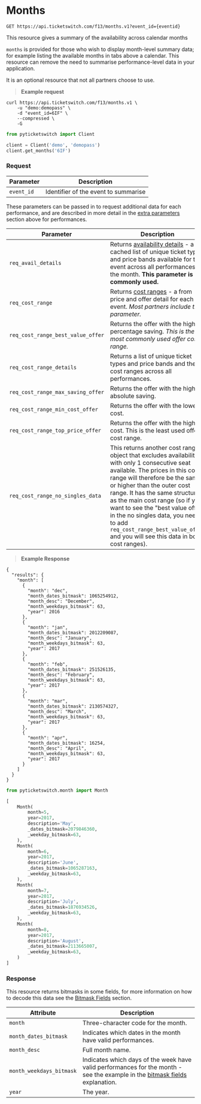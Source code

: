 # Months

```
GET https://api.ticketswitch.com/f13/months.v1?event_id={eventid}
```

This resource gives a summary of the availability across calendar months

`months` is provided for those who wish to display month-level summary data; for 
example listing the available months in tabs above a calendar. This resource can 
remove the need to summarise performance-level data in your application.

It is an optional resource that not all partners choose to use.

> **Example request**

```shell
curl https://api.ticketswitch.com/f13/months.v1 \
    -u "demo:demopass" \
    -d "event_id=6IF" \
    --compressed \
    -G
```

```python
from pyticketswitch import Client

client = Client('demo', 'demopass')
client.get_months('6IF')
```

### Request

Parameter | Description
--------- | -----------
`event_id` | Identifier of the event to summarise

These parameters can be passed in to request additional data for each 
performance, and are described in more detail in the 
[extra parameters](#extra-parameters) section above for performances.

Parameter | Description
--------- | -----------
`req_avail_details` | Returns [availability details](#availability-detail) - a cached list of unique ticket types and price bands available for this event across all performances in the month. **This parameter is not commonly used.**
`req_cost_range` | Returns [cost ranges](#cost-ranges) - a from price and offer detail for each event. *Most partners include this parameter.*
`req_cost_range_best_value_offer` | Returns the offer with the highest percentage saving. *This is the most commonly used offer cost range.*
`req_cost_range_details` | Returns a list of unique ticket types and price bands and their cost ranges across all performances.
`req_cost_range_max_saving_offer` | Returns the offer with the highest absolute saving.
`req_cost_range_min_cost_offer` | Returns the offer with the lowest cost.
`req_cost_range_top_price_offer` | Returns the offer with the highest cost. This is the least used offer cost range.
`req_cost_range_no_singles_data` | This returns another cost range object that excludes availability with only 1 consecutive seat available. The prices in this cost range will therefore be the same or higher than the outer cost range. It has the same structure as the main cost range (so if you want to see the "best value offer" in the no singles data, you need to add `req_cost_range_best_value_offer` and you will see this data in both cost ranges).

> **Example Response**

```shell
{
  "results": {
    "month": [
      {
        "month": "dec",
        "month_dates_bitmask": 1065254912,
        "month_desc": "December",
        "month_weekdays_bitmask": 63,
        "year": 2016
      },
      {
        "month": "jan",
        "month_dates_bitmask": 2012209087,
        "month_desc": "January",
        "month_weekdays_bitmask": 63,
        "year": 2017
      },
      {
        "month": "feb",
        "month_dates_bitmask": 251526135,
        "month_desc": "February",
        "month_weekdays_bitmask": 63,
        "year": 2017
      },
      {
        "month": "mar",
        "month_dates_bitmask": 2130574327,
        "month_desc": "March",
        "month_weekdays_bitmask": 63,
        "year": 2017
      },
      {
        "month": "apr",
        "month_dates_bitmask": 16254,
        "month_desc": "April",
        "month_weekdays_bitmask": 63,
        "year": 2017
      }
    ]
  }
}
```

```python
from pyticketswitch.month import Month

[
    Month(
        month=5,
        year=2017,
        description='May',
        _dates_bitmask=2079846360,
        _weekday_bitmask=63,
    ),
    Month(
        month=6,
        year=2017,
        description='June',
        _dates_bitmask=1065287163,
        _weekday_bitmask=63,
    ),
    Month(
        month=7,
        year=2017,
        description='July',
        _dates_bitmask=1876934526,
        _weekday_bitmask=63,
    ),
    Month(
        month=8,
        year=2017,
        description='August',
        _dates_bitmask=2113665007,
        _weekday_bitmask=63,
    )
]
```

### Response

<aside class="language-specific shell notice">
    This resource returns bitmasks in some fields, for more information on how
    to decode this data see the <a href="#bitmask-fields">Bitmask Fields</a> 
    section.
</aside>

Attribute | Description
--------- | -----------
`month` | Three-character code for the month.
`month_dates_bitmask` | Indicates which dates in the month have valid performances.
`month_desc` | Full month name.
`month_weekdays_bitmask` | Indicates which days of the week have valid performances for the month - see the example in the [bitmask fields](#bitmask-fields) explanation.
`year` | The year.
